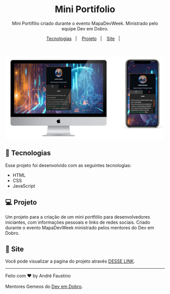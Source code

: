 


<h1 align="center">Mini Portifolio</h1>

<p align="center">
  Mini Portifilio criado durante o evento MapaDevWeek. Ministrado pelo equipe Dev em Dobro.
</p>

<p align="center">
  <a href="#-tecnologias">Tecnologias</a>&nbsp;&nbsp;&nbsp;|&nbsp;&nbsp;&nbsp;
  <a href="#-projeto">Projeto</a>&nbsp;&nbsp;&nbsp;|&nbsp;&nbsp;&nbsp;
  <a href="#-site">Site</a>&nbsp;&nbsp;&nbsp;|&nbsp;&nbsp;&nbsp;
</p>


<br>

<p align="center">
  <img alt="Possitive" src="https://github.com/Andre-FOliveira/mini-portifolio/blob/main/src/imagens/Port.jpg?raw=true">
</p>

## 🚀 Tecnologias

Esse projeto foi desenvolvido com as seguintes tecnologias:

- HTML <br>
- CSS <br>
- JavaScript <br>

## 💻 Projeto

Um projeto para a criação de um mini portfólio para desenvolvedores iniciantes, com informações pessoais e links de redes sociais.
Criado durante o evento MapaDevWeek ministrado pelos mentores do Dev em Dobro.  

## 🔖 Site

Você pode visualizar a pagina do projeto através [DESSE LINK](https://andre-foliveira.github.io/mini-portifolio/).


---
Feito com ♥ by André Faustino 
<br>
<br>
Mentores Gemeos do [Dev em Dobro](https://www.instagram.com/devemdobro/).


